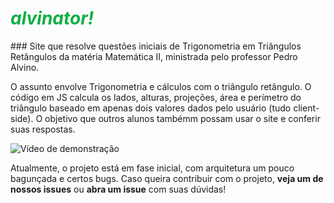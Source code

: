 <h1 style = "font-style: italic; font-weight: bolder; color: #10af45;"> alvinator! </h1>
### Site que resolve questões iniciais de Trigonometria em Triângulos Retângulos da matéria Matemática II, ministrada pelo professor Pedro Alvino.

O assunto envolve Trigonometria e cálculos com o triângulo retângulo. O código em JS calcula os lados, alturas, projeções, área e perímetro do triângulo baseado em apenas dois valores dados pelo usuário (tudo client-side). O objetivo que outros alunos tambémm possam usar o site e conferir suas respostas.

![Vídeo de demonstração](https://github.com/fabiopapaiss/alvinator/blob/master/alvinatorGif.gif)

Atualmente, o projeto está em fase inicial, com arquitetura um pouco bagunçada e certos bugs. Caso queira contribuir com o projeto, **veja um de nossos issues** ou **abra um issue** com suas dúvidas!

